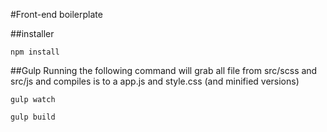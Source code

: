 #Front-end boilerplate


##installer
```
npm install
```

##Gulp
Running the following command will grab all file from src/scss and src/js and compiles is to a app.js and style.css (and minified versions)

```
gulp watch
```

```
gulp build
```